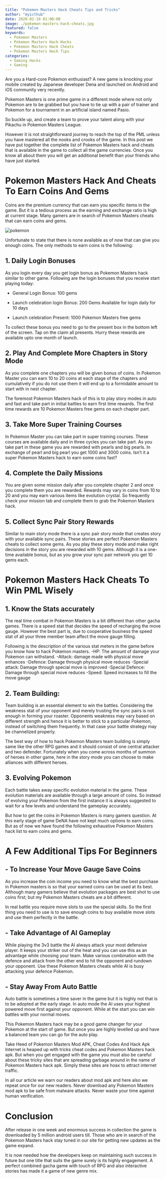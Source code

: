 ```yaml
---
title: "Pokemon Masters Hack Cheats Tips and Tricks"
author: "myicthub"
date: 2020-02-10 01:00:00
image: ./pokemon-masters-hack-cheats.jpg
featured: false
keywords:
  - Pokemon Masters
  - Pokemon Masters Hack Hacks
  - Pokemon Masters Hack Cheats
  - Pokemon Masters Hack Tips
categories:
  - Gaming Hacks
  - Gaming
---
```


Are you a Hard-core Pokemon enthusiast? A new game is knocking your mobile created by Japanese developer Dena and launched on Android and iOS community very recently.

Pokemon Masters is one prime game in a different mode where not only Pokemon are to be grabbed but you have to tie up with a pair of trainer and Pokemon for a tournament in an artificial island named Pasio.

So buckle up, and create a team to prove your talent along with your Pikachu in Pokemon Masters League.

However it is not straightforward journey to reach the top of the PML unless you have mastered all the nooks and crooks of the game.
In this post we have put together the complete list of Pokemon Masters hack and cheats that is available in the game to collect all the game currencies. Once you know all about them you will get an additional benefit than your friends who have just started.

# Pokemon Masters Hack And Cheats To Earn Coins And Gems

Coins are the premium currency that can earn you specific items in the game. But it is a tedious process as the earning and exchange ratio is high at current stage. Many gamers are in search of Pokemon Masters cheats that can earn coins and gems.

![pokemon](./earn-coins-gems-pokemon-masters.jpg)

Unfortunate to state that there is none available as of now that can give you enough coins. The only methods to earn coins is the following:

## 1. Daily Login Bonuses

As you login every day you get login bonus as Pokemon Masters hack similar to other game. Following are the login bonuses that you receive start playing today:

- General Login Bonus: 100 gems

- Launch celebration login Bonus: 200 Gems Available for login daily for 10 days

- Launch celebration Present: 1000 Pokemon Masters free gems

To collect these bonus you need to go to the present box in the bottom left of the screen. Tap on the claim all presents. Hurry these rewards are available upto one month of launch.

## 2. Play And Complete More Chapters in Story Mode

As you complete one chapters you will be given bonus of coins. In Pokemon Master you can earn 10 to 20 coins at each stage of the chapters and cumulatively if you do not use them it will end up to a formidable amount to start with in nest chapter.

The foremost Pokemon Masters hack of this is to play story modes in auto and fast and take part in initial battles to earn first time rewards. The first time rewards are 10 Pokemon Masters free gems on each chapter part.

## 3. Take More Super Training Courses

In Pokemon Master you can take part in super training courses. These courses are available daily and in three cycles you can take part. As you take part in these game you are rewarded with pearls and big pearls. In exchange of pearl and big pearl you get 1000 and 3000 coins. Isn’t it a super Pokemon Masters hack to earn some coins fast?

## 4. Complete the Daily Missions

You are given some mission daily after you complete chapter 2 and once you complete them you are rewarded. Rewards may vary in coins from 10 to 20 and you may earn various items like evolution crystal. So frequently check your mission tab and complete them to grab the Pokemon Masters hack.

## 5. Collect Sync Pair Story Rewards

Similar to main story mode there is a sync pair story mode that creates story with your available sync pairs. These stories are perfect Pokemon Masters cheats to collect some gems. As you play these story mode and make right decisions in the story you are rewarded with 10 gems. Although it is a one-time available bonus, but as you grow your sync pair network you get 10 gems each.

# Pokemon Masters Hack Cheats To Win PML Wisely

## 1. Know the Stats accurately

The real time combat in Pokemon Masters is a bit different than other gacha games. There is a speed stat that decides the speed of recharging the move gauge. However the best part is, due to cooperative business the speed stat of all your three member team affect the move gauge filling.

Following is the description of the various stat meters in the game before you know how to hack Pokemon masters.
-HP: The amount of damage your Pokemon can withstand.
-Attack: damage made with physical move enhances
-Defence: Damage through physical move reduces
-Special attack: Damage through special move is improved
-Special Defence: Damage through special move reduces
-Speed: Speed increases to fill the move gauge

## 2. Team Building:

Team building is an essential element to win the battles. Considering the weakness stat of your opponent and merely trusting the sync pairs is not enough in forming your roaster. Opponents weakness may vary based on different strength and hence it is better to stick to a particular Pokemon, instead of switching them frequently. In that case your battle strategy may be channelized properly.

The best way of how to hack Pokemon Masters team building is simply same like the other RPG games and it should consist of one central attacker and two defender. Fortunately when you come across months of summon of heroes in other game, here in the story mode you can choose to make alliances with different heroes.

## 3. Evolving Pokemon

Each battle takes away specific evolution material in the game. These evolution materials are available through a large amount of coins. So instead of evolving your Pokemon from the first instance it is always suggested to wait for a few levels and understand the gameplay accurately.

But how to get the coins in Pokemon Masters is many gamers question. At this early stage of game DeNA have not kept much options to earn coins. But as of now we have found the following exhaustive Pokemon Masters hack list to earn coins and gems.

# A Few Additional Tips For Beginners

## - To Increase Your Move Gauge Save Coins

As you increase the coin income you need to know what the best purchase in Pokemon masters is so that your earned coins can be used at its best. Although many gamers believe that evolution packages are best shot to use coins first; but my Pokemon Masters cheats are a bit different.

In real battle you require move slots to use the special skills. So the first thing you need to use is to save enough coins to buy available move slots and use them perfectly in the battle.

## - Take Advantage of AI Gameplay

While playing the 3v3 battle the AI always attack your most defensive player. It keeps your striker out of the heat and you can use this as an advantage while choosing your team. Make various combination with the defence and attack from the other end to hit the opponent and rundown your opponent. Use these Pokemon Masters cheats while AI is busy attacking your defence Pokemon.

## - Stay Away From Auto Battle

Auto battle is sometimes a time saver in the game but it is highly not that is to be adopted at the early stage. In auto mode the AI uses your highest powered move first against your opponent. While at the start you can win battles with your normal moves.

This Pokemon Masters hack may be a good game changer for your Pokemon at the start of game. But once you are highly levelled up and have a balanced team you can go for the auto play.

Take Heed of Pokemon Masters Mod APK, Cheat Codes And Hack Apk
Internet is heaped up with tricks cheat codes and Pokemon Masters hack apk. But when you get engaged with the game you must also be careful about these tricky sites that are spreading garbage around in the name of Pokemon Masters hack apk. Simply these sites are hoax to attract internet traffic.

In all our article we warn our readers about mod apk and here also we repeat once for our new readers. Never download any Pokemon Masters mod apk to be safe from malware attacks. Never waste your time against human verification.

# Conclusion

After release in one week and enormous success in collection the game is downloaded by 5 million android users till. Those who are in search of the Pokemon Masters hack stay tuned in our site for getting new updates as the game expand.

It is now needed how the developers keep on maintaining such success in future but one title that suits the game surely is its highly engagement. A perfect combined gacha game with touch of RPG and also interactive stories has made it a game of new genre mix.
